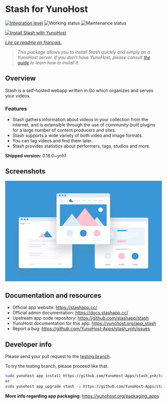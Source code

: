 <!--
N.B.: This README was automatically generated by https://github.com/YunoHost/apps/tree/master/tools/README-generator
It shall NOT be edited by hand.
-->

# Stash for YunoHost

[![Integration level](https://dash.yunohost.org/integration/stash.svg)](https://dash.yunohost.org/appci/app/stash) ![Working status](https://ci-apps.yunohost.org/ci/badges/stash.status.svg) ![Maintenance status](https://ci-apps.yunohost.org/ci/badges/stash.maintain.svg)

[![Install Stash with YunoHost](https://install-app.yunohost.org/install-with-yunohost.svg)](https://install-app.yunohost.org/?app=stash)

*[Lire ce readme en français.](./README_fr.md)*

> *This package allows you to install Stash quickly and simply on a YunoHost server.
If you don't have YunoHost, please consult [the guide](https://yunohost.org/#/install) to learn how to install it.*

## Overview

Stash is a self-hosted webapp written in Go which organizes and serves your videos.

### Features

- Stash gathers information about videos in your collection from the internet, and is extensible through the use of community-built plugins for a large number of content producers and sites.
- Stash supports a wide variety of both video and image formats.
- You can tag videos and find them later.
- Stash provides statistics about performers, tags, studios and more.



**Shipped version:** 0.18.0~ynh1

## Screenshots

![Screenshot of Stash](./doc/screenshots/example.jpg)

## Documentation and resources

* Official app website: <https://stashapp.cc/>
* Official admin documentation: <https://docs.stashapp.cc/>
* Upstream app code repository: <https://github.com/stashapp/stash>
* YunoHost documentation for this app: <https://yunohost.org/app_stash>
* Report a bug: <https://github.com/YunoHost-Apps/stash_ynh/issues>

## Developer info

Please send your pull request to the [testing branch](https://github.com/YunoHost-Apps/stash_ynh/tree/testing).

To try the testing branch, please proceed like that.

``` bash
sudo yunohost app install https://github.com/YunoHost-Apps/stash_ynh/tree/testing --debug
or
sudo yunohost app upgrade stash -u https://github.com/YunoHost-Apps/stash_ynh/tree/testing --debug
```

**More info regarding app packaging:** <https://yunohost.org/packaging_apps>
